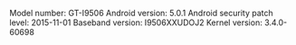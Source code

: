 
Model number: GT-I9506
Android version: 5.0.1
Android security patch level: 2015-11-01
Baseband version: I9506XXUDOJ2
Kernel version: 3.4.0-60698